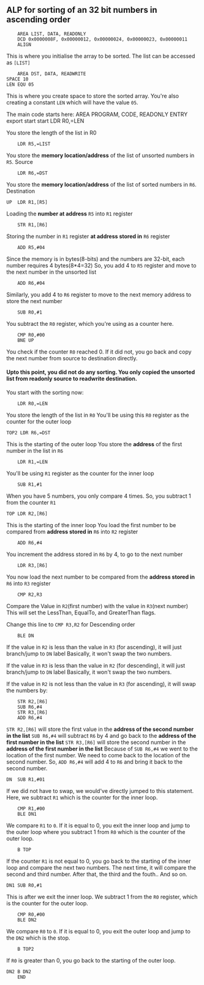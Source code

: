 ## ALP for sorting of an 32 bit numbers in ascending order

        AREA LIST, DATA, READONLY
        DCD 0x0000008F, 0x00000012, 0x00000024, 0x00000023, 0x00000011
        ALIGN	
This is where you initialise the array to be sorted. The list can be accessed as `[LIST]`

        AREA DST, DATA, READWRITE
    SPACE 10
    LEN EQU 05
This is where you create space to store the sorted array.
You're also creating a constant `LEN` which will have the value `05`.

The main code starts here:
        AREA PROGRAM, CODE, READONLY
        ENTRY
        export start 
    start
        LDR R0,=LEN
        
You store the length of the list in R0
        
        LDR R5,=LIST
You store the **memory location/address** of the list of unsorted numbers in `R5`. Source
        
        LDR R6,=DST
You store the **memory location/address** of the list of sorted numbers in `R6`. Destination
    
    UP  LDR R1,[R5]
Loading the **number at address** `R5` into `R1` register
        
        STR R1,[R6]
Storing the number in `R1` register **at address stored in** `R6` register
        
        ADD R5,#04
        
Since the memory is in bytes(8-bits) and the numbers are 32-bit, each number requires 4 bytes(8\*4=32)
So, you add 4 to `R5` register and move to the next number in the unsorted list
        
        ADD R6,#04
        
Similarly, you add 4 to `R6` register to move to the next memory address to store the next number
        
        SUB R0,#1
        
You subtract the `R0` register, which you're using as a counter here.
        
        CMP R0,#00
        BNE UP
        
You check if the counter `R0` reached 0. If it did not, you go back and copy the next number from source to destination directly.
#### Upto this point, you did not do any sorting. You only copied the unsorted list from readonly source to readwrite destination.
        
You start with the sorting now:
        
        LDR R0,=LEN
        
You store the length of the list in `R0`
You'll be using this `R0` register as the counter for the outer loop

    TOP2 LDR R6,=DST

This is the starting of the outer loop
You store the **address** of the first number in the list in `R6`
        
        LDR R1,=LEN

You'll be using `R1` register as the counter for the inner loop

        SUB R1,#1
        
When you have 5 numbers, you only compare 4 times. So, you subtract 1 from the counter `R1`

    TOP LDR R2,[R6]
    
This is the starting of the inner loop
You load the first number to be compared from **address stored in** `R6` into `R2` register
    
        ADD R6,#4
        
You increment the address stored in `R6` by 4, to go to the next number
        
        LDR R3,[R6]
        
You now load the next number to be compared from the **address stored in** `R6` into `R3` register
        
        CMP R2,R3      
        
Compare the Value in `R2`(first number) with the value in `R3`(next number)
This will set the LessThan, EqualTo, and GreaterThan flags.

Change this line to `CMP R3,R2` for Descending order
        
        BLE DN
        
If the value in `R2` is less than the value in `R3` (for ascending), it will just branch/jump to `DN` label
Basically, it won't swap the two numbers.


If the value in `R3` is less than the value in `R2` (for descending), it will just branch/jump to `DN` label
Basically, it won't swap the two numbers.


If the value in `R2` is not less than the value in `R3` (for ascending), it will swap the numbers by: 

        STR R2,[R6]
        SUB R6,#4
        STR R3,[R6]
        ADD R6,#4
    
`STR R2,[R6]` will store the first value in the **address of the second number in the list** 
`SUB R6,#4` will subtract `R6` by 4 and go back to the **address of the first number in the list**
`STR R3,[R6]` will store the second number in the **address of the first number in the list**
Because of `SUB R6,#4` we went to the location of the first number. We need to come back to the location of the second number.
So, `ADD R6,#4` will add 4 to `R6` and bring it back to the second number.

    
    
    DN  SUB R1,#01
        
If we did not have to swap, we would've directly jumped to this statement. Here, we subtract `R1` which is the counter for the inner loop.  
        
        CMP R1,#00
        BLE DN1

We compare `R1` to `0`. If it is equal to 0, you exit the inner loop and jump to the outer loop where you subtract 1 from `R0` which is the counter of the outer loop.
        
        B TOP

If the counter `R1` is not equal to 0, you go back to the starting of the inner loop and compare the next two numbers. The next time, it will compare the second and third number. After that, the third and the fouth.. And so on.
    
    
    DN1 SUB R0,#1
        
This is after we exit the inner loop. We subtract 1 from the `R0` register, which is the counter for the outer loop.
        
        CMP R0,#00
        BLE DN2
        
We compare `R0` to `0`. If it is equal to 0, you exit the outer loop and jump to the `DN2` which is the stop.
        
        B TOP2
    
If `R0` is greater than 0, you go back to the starting of the outer loop.
    
    DN2 B DN2
        END


